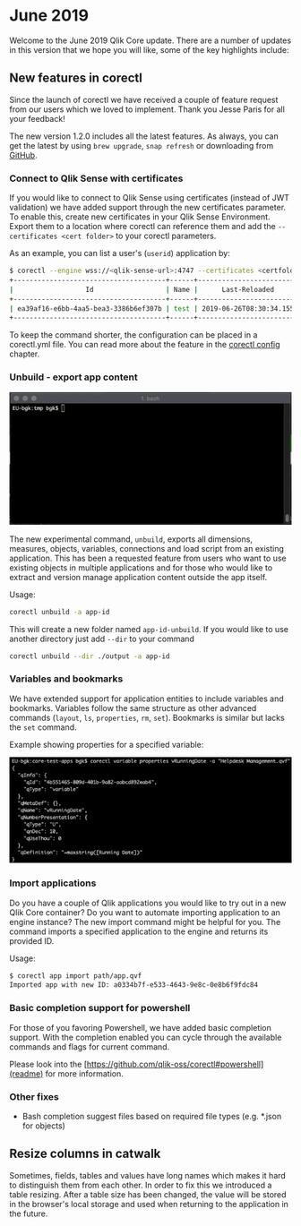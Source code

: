 # June 2019

Welcome to the June 2019 Qlik Core update. There are a number of updates in this version that we hope you will like,
some of the key highlights include:

## New features in corectl

Since the launch of corectl we have received a couple of feature request from our users which we loved to implement.
Thank you Jesse Paris for all your feedback!

The new version 1.2.0 includes all the latest features. As always, you can get the latest by using `brew upgrade`,
`snap refresh` or downloading from [GitHub](https://github.com/qlik-oss/corectl/releases).

### Connect to Qlik Sense with certificates

If you would like to connect to Qlik Sense using certificates (instead of JWT validation) we have added support through
the new certificates parameter. To enable this, create new certificates in your Qlik Sense Environment. Export them
to a location where corectl can reference them and add the `--certificates <cert folder>` to your corectl parameters.

As an example, you can list a user's (`userid`) application by:

```bash
$ corectl --engine wss://<qlik-sense-url>:4747 --certificates <certfolder> --headers "X-Qlik-User: UserDirectory=<userdir>; UserId=<userid>" app ls
+--------------------------------------+------+--------------------------+----------+-------+
|                  Id                  | Name |      Last-Reloaded       | ReadOnly | Title |
+--------------------------------------+------+--------------------------+----------+-------+
| ea39af16-e6bb-4aa5-bea3-3386b6ef307b | test | 2019-06-26T08:30:34.155Z | false    | test  |
+--------------------------------------+------+--------------------------+----------+-------+
```

To keep the command shorter, the configuration can be placed in a corectl.yml file. You can read more about the feature
in the [corectl config](https://github.com/qlik-oss/corectl/blob/master/docs/corectl_config.md#certificates) chapter.

### Unbuild - export app content

![screenshot](../images/corectl-unbuild.gif)

The new experimental command, `unbuild`, exports all dimensions, measures, objects, variables, connections and load
script from an existing application. This has been a requested feature from users who want to use existing objects in
multiple applications and for those who would like to extract and version manage application content outside the app
itself.

Usage:

```bash
corectl unbuild -a app-id
```

This will create a new folder named `app-id-unbuild`. If you would like to use another directory just add `--dir` to
your command

```bash
corectl unbuild --dir ./output -a app-id
```

### Variables and bookmarks

We have extended support for application entities to include variables and bookmarks. Variables follow the same structure
as other advanced commands (`layout`, `ls`, `properties`, `rm`, `set`). Bookmarks is similar but lacks the `set` command.

Example showing properties for a specified variable:

![screenshot](../images/corectl-variables.png)

### Import applications

Do you have a couple of Qlik applications you would like to try out in a new Qlik Core container? Do you want to
automate importing application to an engine instance? The new import command might be helpful for you. The command
imports a specified application to the engine and returns its provided ID.

Usage:

```bash
$ corectl app import path/app.qvf
Imported app with new ID: a0334b7f-e533-4643-9e8c-0e8b6f9fdc84
```

### Basic completion support for powershell

For those of you favoring Powershell, we have added basic completion support. With the completion enabled you can cycle
through the available commands and flags for current command.

Please look into the [https://github.com/qlik-oss/corectl#powershell](readme) for more information.

### Other fixes

* Bash completion suggest files based on required file types (e.g. *.json for objects)

## Resize columns in catwalk

Sometimes, fields, tables and values have long names which makes it hard to distinguish them from each other. In order
to fix this we introduced a table resizing. After a table size has been changed, the value will be stored in the
browser's local storage and used when returning to the application in the future.
